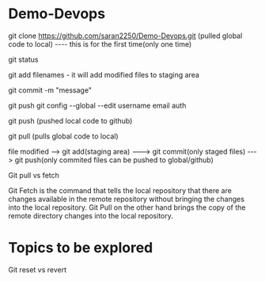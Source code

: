 # Demo-Devops


git clone https://github.com/saran2250/Demo-Devops.git   (pulled global code to local)  ---- this is for the first time(only one time)

git status

git add  filenames  - it will add modified files to staging area

git commit -m "message"

git push
git config --global --edit
username
email
auth

git push                                       (pushed local code to github)

git pull                                       (pulls global code to local)


file modified --> git add(staging area) ---> git commit(only staged files)  ---> git push(only commited files can be pushed to global/github)

Git pull vs fetch

Git Fetch is the command that tells the local repository that there are changes available in the remote repository without bringing the changes into the local repository. Git Pull on the other hand brings the copy of the remote directory changes into the local repository.


Topics to be explored
======================
Git reset vs revert
